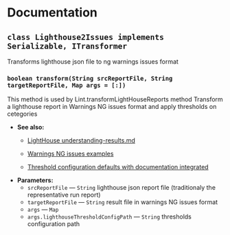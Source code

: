 # Documentation

## `class Lighthouse2Issues implements Serializable, ITransformer`

Transforms lighthouse json file to ng warnings issues format

### `boolean transform(String srcReportFile, String targetReportFile, Map args = [:])`

This method is used by Lint.transformLightHouseReports method Transform a lighthouse report in Warnings NG issues format and apply thresholds on cetegories

 * **See also:**
   * [LightHouse understanding-results.md](https://tinyurl.com/75uzfub4)
   * [Warnings NG issues examples](https://tinyurl.com/n4jv44yx)
     


   * [Threshold configuration defaults with documentation integrated](https://github.com/fchastanet/jenkins-library-resources/blob/master/warnings-ng/lintLogsSamples/conf/lighthouse-v0.8-thresholds-default.js)
 * **Parameters:**
   * `srcReportFile` — `String` lighthouse json report file (traditionaly the representative run report)
   * `targetReportFile` — `String` result file in warnings NG issues format
   * `args` — `Map`
   * `args.lighthouseThresholdConfigPath` — `String` thresholds configuration path
